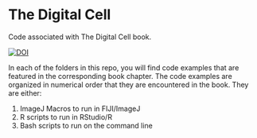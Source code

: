 # The Digital Cell

Code associated with The Digital Cell book.

[![DOI](https://zenodo.org/badge/180952157.svg)](https://zenodo.org/badge/latestdoi/180952157)

In each of the folders in this repo, you will find code examples that are featured in the corresponding book chapter.
The code examples are organized in numerical order that they are encountered in the book.
They are either:

1. ImageJ Macros to run in FIJI/ImageJ
2. R scripts to run in RStudio/R
3. Bash scripts to run on the command line